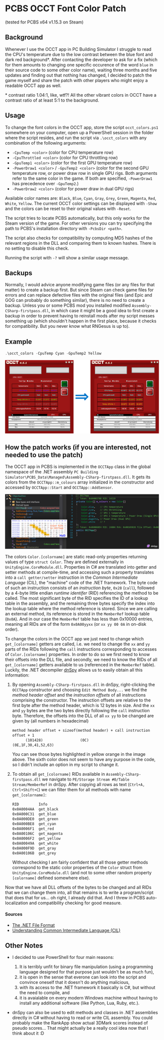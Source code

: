 PCBS OCCT Font Color Patch
===

(tested for PCBS x64 v1.15.3 on Steam)

## **Background**
Whenever I use the OCCT app in PC Building Simulator I struggle to read the CPU's temperature due to the low contrast between the blue font and dark red background\*. After contacting the developer to ask for a fix (which for them amounts to changing one specific occurence of the word `blue` in their source code to some other color name), waiting three months and five updates and finding out that nothing has changed, I decided to patch the game myself and share the patch with other players who might enjoy a readable OCCT app as well.

\* contrast ratio 1.04:1, like, wtf?! All the other vibrant colors in OCCT have a contrast ratio of at least 5:1 to the background.

## **Usage**
To change the font colors in the OCCT app, store the script `occt_colors.ps1` somewhere on your computer, open up a PowerShell session in the folder where the script resides, and run the script via `.\occt_colors` with any combination of the following arguments:

- `-CpuTemp <color>` (color for CPU temperature row)
- `-CpuThrottled <color>` (color for CPU throttling row)
- `-GpuTemp1 <color>` (color for the first GPU temperature row)
- `-PowerDraw1 <color>` / `-GpuTemp2 <color>` (color for the second GPU temperature row, or power draw row in single GPU rigs. Both arguments refer to the same color in the game. If both are specified, `-PowerDraw1` has precedence over `-GpuTemp2`.)
- `-PowerDraw2 <color>` (color for power draw in dual GPU rigs)

Available color names are: `Black`, `Blue`, `Cyan`, `Gray`, `Grey`, `Green`, `Magenta`, `Red`, `White`, `Yellow`. The current OCCT color settings can be displayed with `-Show` and the colors can be reset to their original values with `-Reset`.

The script tries to locate PCBS automatically, but this only works for the Steam version of the game. For other versions you can try specifying the path to PCBS's installation directory with `-PcbsDir <path>`.

The script also checks for compatibility by computing MD5 hashes of the relevant regions in the DLL and comparing them to known hashes. There is no setting to disable this check.

Running the script with `-?` will show a similar usage message.

## **Backups**
Normally, I would advice anyone modifying game files (or any files for that matter) to create a backup first. But since Steam can check game files for errors and can replace defective files with the original files (and Epic and GOG can probably do something similar), there is no need to create a backup. Unless you or some PCBS mod you installed modified `Assembly-CSharp-firstpass.dll`, in which case it might be a good idea to first create a backup in order to prevent having to reinstall mods after my script messes something up (which shouldn't happen in the first place, because it checks for compatibility. But you never know what RNGesus is up to).

## **Example**
```ps1
.\occt_colors -CpuTemp Cyan -GpuTemp2 Yellow
```

![Example](example.png)

## **How the patch works** (if you are interested, not needed to use the patch)
The OCCT app in PCBS is implemented in the `OCCTApp` class in the global namespace of the .NET assembly `PC Building Simulator\PCBS_Data\Managed\Assembly-CSharp-firstpass.dll`. It gets its colors from the `OCCTApp::m_colours` array initialized in the constructor and accessed by `OCCTApp::Start` and `OCCTApp::AddSensor`.

![Test](dnSpy.png)

The colors `Color.[colorname]` are static read-only properties returning values of type `struct Color`. They are defined externally in `UnityEngine.CoreModule.dll`. Properties in C# are translated into getter and setter methods at compile-time, and accessing such a property translates into a `call getter/setter` instruction in the *Common Intermediate Language* (CIL), the "machine" code of the .NET framework. The byte code of such an instruction consists of an *instruction byte*, `0x28` (`call`), followed by a 4-byte little endian *runtime identifer* (RID) referencing the method to be called. The most significant byte of the RID specifies the ID of a lookup table in the assembly, and the remaining three bytes specify the index into the lookup table where the method reference is stored. Since we are calling an external method, its reference is stored in the `MemberRef` lookup table (`0x0A`). And in our case the `MemberRef` table has less than 0x10000 entries, meaning all RIDs are of the form `0x0A00yyxx` (or `xx yy 00 0A` in on-disk order).

To change the colors in the OCCT app we just need to change which `get_[colorname]` getters are called, i.e. we need to change the `xx` and `yy` parts of the RIDs following the `call` instructions corresponding to accesses of `Color.[colorname]` properties. In order to do so we first need to know their offsets into the DLL file, and secondly, we need to know the RIDs of all `get_[colorname]` getters available to us (referenced in the `MemberRef` table). Luckily, the .NET decompiler [dnSpy](https://dnspy.org/ "dnSpy.org") allows us to easily obtain all this information:

1. By opening `Assembly-CSharp-firstpass.dll` in dnSpy, right-clicking the `OCCTApp` constructor and choosing `Edit Method Body...` we find the *method header offset* and the *instruction offsets* of all instructions comprising the constructor. The instruction offsets are relative to the first byte after the method header, which is 12 bytes in size. And the `xx` and `yy` bytes are the two bytes directly following the `call` instruction byte. Therefore, the offsets into the DLL of all `xx yy` to be changed are given by (all numbers in hexadecimal)

       method header offset + sizeof(method header) + call instruction offset + 1
             (101428)                 (0C)              (0E,1F,30,41,52,63)

   You can see those bytes highlighted in yellow orange in the image above. The sixth color does not seem to have any purpose in the code, so I didn't include an option in my script to change it.

2. To obtain all `get_[colorname]` RIDs available in `Assembly-CSharp-firstpass.dll` we navigate to `PE/Storage Stream #0/Table Stream/MemberRef` in dnSpy. After copying all rows as text (`Ctrl+A, Ctrl+Shift+C`) we can filter them for all methods with name `get_[colorname]`:

       RID         Info
       0x0A0004AA  get_black
       0x0A000C31  get_blue
       0x0A000DE0  get_green
       0x0A000BE8  get_cyan
       0x0A0006F1  get_red
       0x0A00106C  get_magenta
       0x0A0006F2  get_yellow
       0x0A00049A  get_white
       0x0A000F9D  get_gray
       0x0A00106B  get_grey

   Without checking I am fairly confident that all those getter methods correspond to the static color properties of the `Color` struct from `UnityEngine.CoreModule.dll` (and not to some other random property `[colorname]` defined somewhere else).

Now that we have all DLL offsets of the bytes to be changed and all RIDs that we can change them into, all that remains is to write a program/script that does that for us... oh right, I already did that. And I threw in PCBS auto-localization and compatibility checking for good measure.

#### Sources
- [The .NET File Format](https://www.codeproject.com/Articles/12585/The-NET-File-Format "The .NET File Format - CodeProject.com")
- [Understanding Common Intermediate Language (CIL)](https://www.codeproject.com/Articles/362076/Understanding-Common-Intermediate-Language-CIL "Understanding Common Intermediate Language (CIL) - CodeProject.com")

## **Other Notes**
 - I decided to use PowerShell for four main reasons:

   1. It is terribly unfit for binary file manipulation (using a programming language designed for that purpose just wouldn't be as much fun),
   2. it is open in the sense that everone can look into the script and convince oneself that it doesn't do anything malicious,
   3. with its access to the .NET framework it basically is C#, but without the need to compile, and
   4. it is avaialable on every modern Windows machine without having to install any additional software (like Python, Lua, Ruby, etc.).

 - dnSpy can also be used to edit methods and classes in .NET assemblies directly in C# without having to read or write CIL assembly. You could probably make the RankApp show actual 3DMark scores instead of pseudo scores... That might actually be a really cool idea now that I think about it :D
